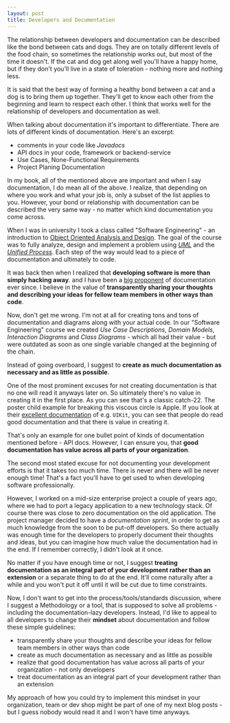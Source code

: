 ```yaml
---
layout: post
title: Developers and Documentation
---
```



The relationship between developers and documentation can be described like the bond 
between cats and dogs. They are on totally different levels of the food chain, so sometimes 
the relationship works out, but most of the time it doesn't. If the cat and dog get along well 
you'll have a happy home, but if they don't you'll live in a state of toleration - nothing 
more and nothing less. 

It is said that the best way of forming a healthy bond between a cat and a dog is to bring 
them up together. They'll get to know each other from the beginning and learn to respect 
each other. I think that works well for the relationship of developers and documentation as well.

When talking about documentation it's important to differentiate. There are lots of 
different kinds of documentation. Here's an excerpt: 

* comments in your code like _Javadocs_
* API docs in your code, framework or backend-service
* Use Cases, None-Functional Requirements
* Project Planing Documentation

In my book, all of the mentioned above are important and when I say documentation, I do mean 
all of the above. I realize, that depending on where you work and what your job is, only a
subset of the list applies to you. However, your bond or relationship with documentation can 
be described the very same way - no matter which kind documentation you come across.

When I was in university I took a class called "Software Engineering" - an introduction to 
[Object Oriented Analysis and Design](http://www.amazon.de/gp/product/0131489062?ie=UTF8&tag=mytakeonthing-21&linkCode=as2&camp=1638&creative=6742&creativeASIN=0131489062). 
The goal of the course was to fully analyze, design and implement a problem using _[UML](http://en.wikipedia.org/wiki/Unified_Modeling_Language)_ 
and the _[Unified Process](http://en.wikipedia.org/wiki/Unified_Process)_. Each step of the 
way would lead to a piece of documentation and ultimately to code. 

It was back then when I realized that __developing software is more than simply hacking away__. 
and I have been a [big proponent](http://dlinsin.blogspot.de/2008/06/does-your-api-docs-leave-users-in-dark.html) 
of documentation ever since. I believe in the value of __transparently sharing your thoughts 
and describing your ideas for fellow team members in other ways than code__. 

Now, don't get me wrong. I'm not at all for creating tons and tons of documentation and diagrams 
along with your actual code. In our "Software Engineering" course we created _Use Case Descriptions_, 
_Domain Models_, _Interaction Diagrams_ and _Class Diagrams_ - which all had their value - but 
were outdated as soon as one single variable changed at the beginning of the chain. 

Instead of going overboard, I suggest to __create as much documentation as necessary and 
as little as possible__.  

One of the most prominent excuses for not creating documentation is that no one will read 
it anyways later on. So ultimately there's no value in creating it in the first place. As you can see 
that's a classic catch-22. The poster child example for breaking this viscous circle is Apple. 
If you look at their [excellent documentation](http://dlinsin.blogspot.de/2009/12/book-review-iphone.html) 
of e.g. `UIKit`, you can see that people do read good documentation and that there is 
value in creating it. 

That's only an example for one bullet point of kinds of documentation mentioned before - API 
docs. However, I can ensure you, that __good documentation has value across all parts of your organization__. 

The second most stated excuse for not documenting your development efforts is that it takes 
too much time. There is never and there will be never enough time! That's a fact you'll have 
to get used to when developing software professionally. 

However, I worked on a mid-size enterprise project a couple of years ago, where we had to 
port a legacy application to a new technology stack. Of course there was close to zero 
documentation on the old application. The project manager decided to have a _documentation 
sprint_, in order to get as much knowledge from the soon to be put-off developers. So there 
actually was enough time for the developers to properly document their thoughts and ideas, 
but you can imagine how much value the documentation had in the end. If I remember correctly, 
I didn't look at it once. 

No matter if you have enough time or not, I suggest __treating documentation as an integral 
part of your development rather than an extension__ or a separate thing to do at the end. 
It'll come naturally after a while and you won't put it off until it will be cut due to 
time constraints.  

Now, I don't want to get into the process/tools/standards discussion, where I 
suggest a Methodology or a tool, that is supposed to solve all problems - including the 
documentation-lazy developers. Instead, I'd like to appeal to all developers to change 
their __mindset__ about documentation and follow these simple guidelines:

* transparently share your thoughts and describe your ideas for fellow team members in 
other ways than code
* create as much documentation as necessary and as little as possible
* realize that good documentation has value across all parts of your organization - not only 
developers
* treat documentation as an integral part of your development rather than an extension

My approach of how you could try to implement this mindset in your organization, team or dev 
shop might be part of one of my next blog posts - but I guess nobody would read it and 
I won't have time anyways.